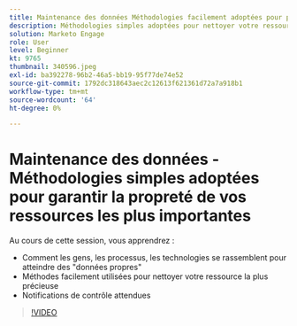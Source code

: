 ```yaml
---
title: Maintenance des données Méthodologies facilement adoptées pour préserver la qualité de vos ressources les plus importantes
description: Méthodologies simples adoptées pour nettoyer votre ressource la plus importante
solution: Marketo Engage
role: User
level: Beginner
kt: 9765
thumbnail: 340596.jpeg
exl-id: ba392278-96b2-46a5-bb19-95f77de74e52
source-git-commit: 1792dc318643aec2c12613f621361d72a7a918b1
workflow-type: tm+mt
source-wordcount: '64'
ht-degree: 0%

---
```


# Maintenance des données - Méthodologies simples adoptées pour garantir la propreté de vos ressources les plus importantes

Au cours de cette session, vous apprendrez :

* Comment les gens, les processus, les technologies se rassemblent pour atteindre des &quot;données propres&quot;
* Méthodes facilement utilisées pour nettoyer votre ressource la plus précieuse
* Notifications de contrôle attendues

>[!VIDEO](https://video.tv.adobe.com/v/340596/?quality=12&learn=on)
